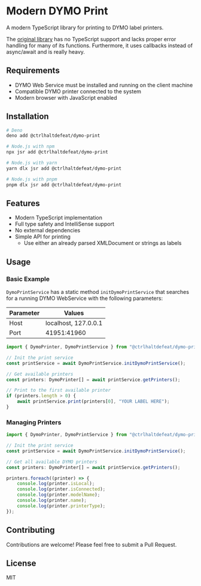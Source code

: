 # Modern DYMO Print

A modern TypeScript library for printing to DYMO label printers.

The [original library](https://github.com/dymosoftware/dymo-connect-framework)
has no TypeScript support and lacks proper error handling for many of its
functions. Furthermore, it uses callbacks instead of async/await and is really
heavy.

## Requirements

- DYMO Web Service must be installed and running on the client machine
- Compatible DYMO printer connected to the system
- Modern browser with JavaScript enabled

## Installation

```bash
# Deno
deno add @ctrlhaltdefeat/dymo-print

# Node.js with npm
npx jsr add @ctrlhaltdefeat/dymo-print

# Node.js with yarn
yarn dlx jsr add @ctrlhaltdefeat/dymo-print

# Node.js with pnpm
pnpm dlx jsr add @ctrlhaltdefeat/dymo-print
```

## Features

- Modern TypeScript implementation
- Full type safety and IntelliSense support
- No external dependencies
- Simple API for printing
  - Use either an already parsed XMLDocument or strings as labels

## Usage

### Basic Example

`DymoPrintService` has a static method `initDymoPrintService` that searches for
a running DYMO WebService with the following parameters:

| Parameter | Values               |
| --------- | -------------------- |
| Host      | localhost, 127.0.0.1 |
| Port      | 41951:41960          |

```typescript
import { DymoPrinter, DymoPrintService } from "@ctrlhaltdefeat/dymo-print";

// Init the print service
const printService = await DymoPrintService.initDymoPrintService();

// Get available printers
const printers: DymoPrinter[] = await printService.getPrinters();

// Print to the first available printer
if (printers.length > 0) {
	await printService.print(printers[0], "YOUR LABEL HERE");
}
```

### Managing Printers

```typescript
import { DymoPrinter, DymoPrintService } from "@ctrlhaltdefeat/dymo-print";

// Init the print service
const printService = await DymoPrintService.initDymoPrintService();

// Get all available DYMO printers
const printers: DymoPrinter[] = await printService.getPrinters();

printers.foreach((printer) => {
	console.log(printer.isLocal);
	console.log(printer.isConnected);
	console.log(printer.modelName);
	console.log(printer.name);
	console.log(printer.printerType);
});
```

## Contributing

Contributions are welcome! Please feel free to submit a Pull Request.

## License

MIT
